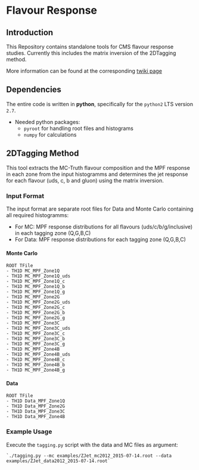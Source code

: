 # Flavour Response #

## Introduction ##
This Repository contains standalone tools for CMS flavour response studies.
Currently this includes the matrix inversion of the 2DTagging method.

More information can be found at the corresponding [twiki page](https://twiki.cern.ch/twiki/bin/viewauth/CMS/JESFlavorStudies "JES Flavour twiki")

## Dependencies ##
The entire code is written in **python**, specifically for the `python2` LTS version `2.7`.
* Needed python packages:
	* `pyroot` for handling root files and histograms
	* `numpy` for calculations

## 2DTagging Method ##
This tool extracts the MC-Truth flavour composition and the MPF response in each zone from the input histogramms and determines the jet response for each flavour (uds, c, b and gluon) using the matrix inversion.

### Input Format ###
The input format are separate root files for Data and Monte Carlo containing all required histogramms: 
* For MC:  MPF response distributions for all flavours (uds/c/b/g/inclusive) in each tagging zone (Q,G,B,C)
* For Data: MPF response distributions for each tagging zone (Q,G,B,C)

#### Monte Carlo ####
```
ROOT TFile
- TH1D MC_MPF_Zone1Q
- TH1D MC_MPF_Zone1Q_uds
- TH1D MC_MPF_Zone1Q_c
- TH1D MC_MPF_Zone1Q_b
- TH1D MC_MPF_Zone1Q_g
- TH1D MC_MPF_Zone2G
- TH1D MC_MPF_Zone2G_uds
- TH1D MC_MPF_Zone2G_c
- TH1D MC_MPF_Zone2G_b
- TH1D MC_MPF_Zone2G_g
- TH1D MC_MPF_Zone3C
- TH1D MC_MPF_Zone3C_uds
- TH1D MC_MPF_Zone3C_c
- TH1D MC_MPF_Zone3C_b
- TH1D MC_MPF_Zone3C_g
- TH1D MC_MPF_Zone4B
- TH1D MC_MPF_Zone4B_uds
- TH1D MC_MPF_Zone4B_c
- TH1D MC_MPF_Zone4B_b
- TH1D MC_MPF_Zone4B_g
```

#### Data ####
```
ROOT TFile
- TH1D Data_MPF_Zone1Q
- TH1D Data_MPF_Zone2G
- TH1D Data_MPF_Zone3C
- TH1D Data_MPF_Zone4B
```

### Example Usage ###
Execute the `tagging.py` script with the data and MC files as argument:
```
`./tagging.py --mc examples/ZJet_mc2012_2015-07-14.root --data examples/ZJet_data2012_2015-07-14.root`

```
